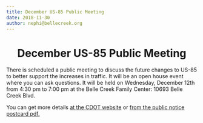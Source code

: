 ```yaml
---
title: December US-85 Public Meeting
date: 2018-11-30
author: nephi@bellecreek.org
---
```


<div style="text-align: center;">
<h1>December US-85 Public Meeting</h1>
</div>

There is scheduled a public meeting to discuss the future changes to US-85 to better support the increases in traffic. It will be an open house event where you can ask questions. It will be held on Wednesday, December 12th from 4:30 pm to 7:00 pm at the Belle Creek Family Center: 10693 Belle Creek Blvd.

You can get more details <a href="//www.codot.gov/library/studies/us-85-from-i-76-to-124th-avenue-highway-design-improvements" target="cdot-website">at the CDOT website</a> or <a href="/notices/2018-US-85-Public-Meeting.pdf" target="public-meeting">from the public notice postcard pdf.</a>
